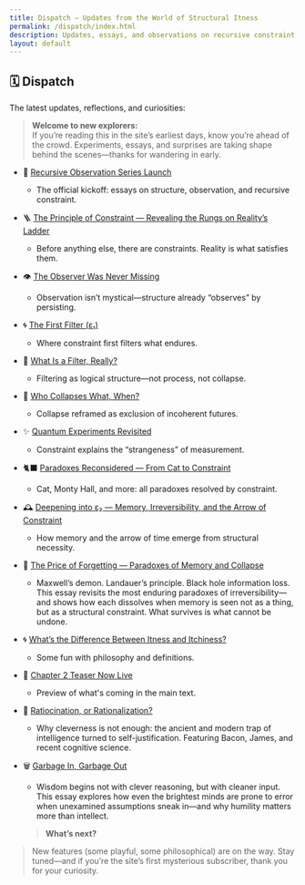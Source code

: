 ```yaml
---
title: Dispatch — Updates from the World of Structural Itness
permalink: /dispatch/index.html
description: Updates, essays, and observations on recursive constraint, coherence, and the strange structures that persist. From the logic of filtering to quantum paradoxes—Dispatch explores what reality permits.
layout: default
---
```


## 🗓️ Dispatch

The latest updates, reflections, and curiosities:

> **Welcome to new explorers:**  
> If you’re reading this in the site’s earliest days, know you’re ahead of the crowd. Experiments, essays, and surprises are taking shape behind the scenes—thanks for wandering in early.

- 🧬 [Recursive Observation Series Launch](/dispatch/recursive-observation-series)
  - The official kickoff: essays on structure, observation, and recursive constraint.

- 🪜 [The Principle of Constraint — Revealing the Rungs on Reality’s Ladder](/dispatch/the_principle_of_constraint)
  - Before anything else, there are constraints. Reality is what satisfies them.

- 👁️ [The Observer Was Never Missing](/dispatch/the_observer_was_never_missing)
  - Observation isn’t mystical—structure already “observes” by persisting.

- 🌀 [The First Filter (ε₁)](/dispatch/the_first_filter)
  - Where constraint first filters what endures.

- 🧵 [What Is a Filter, Really?](/dispatch/what-is-a-filter-really)
  - Filtering as logical structure—not process, not collapse.

- 🌌 [Who Collapses What, When?](/dispatch/who_collapses)
  - Collapse reframed as exclusion of incoherent futures.

- ✨ [Quantum Experiments Revisited](/dispatch/quantum_experiments)
  - Constraint explains the “strangeness” of measurement.

- 🐈‍⬛ [Paradoxes Reconsidered — From Cat to Constraint](/dispatch/paradoxes_reconsidered)
  - Cat, Monty Hall, and more: all paradoxes resolved by constraint.

- 🕰️ [Deepening into ε₂ — Memory, Irreversibility, and the Arrow of Constraint](/dispatch/arrow_of_constraint)
  - How memory and the arrow of time emerge from structural necessity.
- 🧩 [The Price of Forgetting — Paradoxes of Memory and Collapse](/dispatch/price_of_forgetting)
  - Maxwell’s demon. Landauer’s principle. Black hole information loss. This essay revisits the most enduring paradoxes of irreversibility—and shows how each dissolves when memory is seen not as a thing, but as a structural constraint. What survives is what cannot be undone.

- 🌀 [What’s the Difference Between Itness and Itchiness?](/dispatch/itness-vs-itchiness)
  - Some fun with philosophy and definitions.

- 🧠 [Chapter 2 Teaser Now Live](/dispatch/ch2-teaser)
  - Preview of what's coming in the main text.

- 🦉 [Ratiocination, or Rationalization?](/dispatch/ratiocination_vs_rationalization)
  - Why cleverness is not enough: the ancient and modern trap of intelligence turned to self-justification. Featuring Bacon, James, and recent cognitive science.
- 🗑️ [Garbage In, Garbage Out](/dispatch/garbage-in-garbage-out)
  - Wisdom begins not with clever reasoning, but with cleaner input. This essay explores how even the brightest minds are prone to error when unexamined assumptions sneak in—and why humility matters more than intellect.
  
  > **What’s next?**  
> New features (some playful, some philosophical) are on the way. Stay tuned—and if you’re the site’s first mysterious subscriber, thank you for your curiosity.

